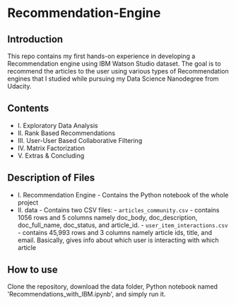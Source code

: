 # Recommendation-Engine

## Introduction
This repo contains my first hands-on experience in developing a Recommendation engine using IBM Watson Studio dataset. The goal is to recommend the articles to the user using various types of Recommendation engines that I studied while pursuing my Data Science Nanodegree from Udacity.

## Contents
- I.   Exploratory Data Analysis
- II.  Rank Based Recommendations
- III. User-User Based Collaborative Filtering
- IV.  Matrix Factorization
- V.   Extras & Concluding

## Description of Files
- I. Recommendation Engine - Contains the Python notebook of the whole project
- II. data - Contains two CSV files:
           - `articles_community.csv` - contains 1056 rows and 5 columns namely doc_body, doc_description, doc_full_name, doc_status, and article_id.
           - `user_item_interactions.csv` - contains 45,993 rows and 3 columns namely article ids, title, and email. Basically, gives info about which user is interacting with                                                 which article

## How to use
Clone the repository, download the data folder, Python notebook named 'Recommendations_with_IBM.ipynb', and simply run it.
